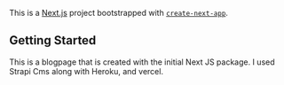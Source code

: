 This is a [Next.js](https://nextjs.org/) project bootstrapped with [`create-next-app`](https://github.com/vercel/next.js/tree/canary/packages/create-next-app).

## Getting Started

This is a blogpage that is created with the initial Next JS package. I used Strapi Cms along with Heroku, and vercel.
